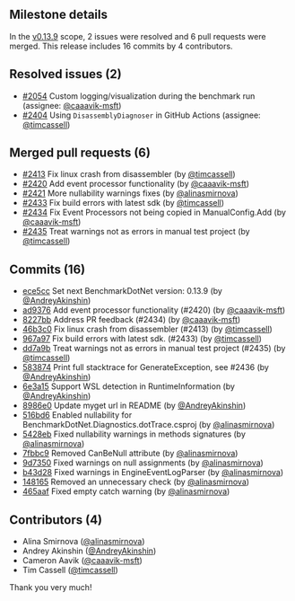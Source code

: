 ## Milestone details

In the [v0.13.9](https://github.com/dotnet/BenchmarkDotNet/issues?q=milestone:v0.13.9) scope, 
2 issues were resolved and 6 pull requests were merged.
This release includes 16 commits by 4 contributors.

## Resolved issues (2)

* [#2054](https://github.com/dotnet/BenchmarkDotNet/issues/2054) Custom logging/visualization during the benchmark run (assignee: [@caaavik-msft](https://github.com/caaavik-msft))
* [#2404](https://github.com/dotnet/BenchmarkDotNet/issues/2404) Using `DisassemblyDiagnoser` in GitHub Actions (assignee: [@timcassell](https://github.com/timcassell))

## Merged pull requests (6)

* [#2413](https://github.com/dotnet/BenchmarkDotNet/pull/2413) Fix linux crash from disassembler (by [@timcassell](https://github.com/timcassell))
* [#2420](https://github.com/dotnet/BenchmarkDotNet/pull/2420) Add event processor functionality (by [@caaavik-msft](https://github.com/caaavik-msft))
* [#2421](https://github.com/dotnet/BenchmarkDotNet/pull/2421) More nullability warnings fixes (by [@alinasmirnova](https://github.com/alinasmirnova))
* [#2433](https://github.com/dotnet/BenchmarkDotNet/pull/2433) Fix build errors with latest sdk (by [@timcassell](https://github.com/timcassell))
* [#2434](https://github.com/dotnet/BenchmarkDotNet/pull/2434) Fix Event Processors not being copied in ManualConfig.Add (by [@caaavik-msft](https://github.com/caaavik-msft))
* [#2435](https://github.com/dotnet/BenchmarkDotNet/pull/2435) Treat warnings not as errors in manual test project (by [@timcassell](https://github.com/timcassell))

## Commits (16)

* [ece5cc](https://github.com/dotnet/BenchmarkDotNet/commit/ece5ccfc91d92b610338b05da73d2a91508e2837) Set next BenchmarkDotNet version: 0.13.9 (by [@AndreyAkinshin](https://github.com/AndreyAkinshin))
* [ad9376](https://github.com/dotnet/BenchmarkDotNet/commit/ad937654174e521741aac620e16635a8ff14b1c9) Add event processor functionality (#2420) (by [@caaavik-msft](https://github.com/caaavik-msft))
* [8227bb](https://github.com/dotnet/BenchmarkDotNet/commit/8227bbfa5f4d22c51f9c3856576d3680d8fc0a92) Address PR feedback (#2434) (by [@caaavik-msft](https://github.com/caaavik-msft))
* [46b3c0](https://github.com/dotnet/BenchmarkDotNet/commit/46b3c0171709c48f58966fdf2665b5f292ff6467) Fix linux crash from disassembler (#2413) (by [@timcassell](https://github.com/timcassell))
* [967a97](https://github.com/dotnet/BenchmarkDotNet/commit/967a975773ebd7a9744f3875220c7db8fa647957) Fix build errors with latest sdk. (#2433) (by [@timcassell](https://github.com/timcassell))
* [dd7a9b](https://github.com/dotnet/BenchmarkDotNet/commit/dd7a9b7cd132e522951eeb6916a3aa27a24ebf59) Treat warnings not as errors in manual test project (#2435) (by [@timcassell](https://github.com/timcassell))
* [583874](https://github.com/dotnet/BenchmarkDotNet/commit/58387457bd67c62fda9c831329401fe0de4ae86f) Print full stacktrace for GenerateException, see #2436 (by [@AndreyAkinshin](https://github.com/AndreyAkinshin))
* [6e3a15](https://github.com/dotnet/BenchmarkDotNet/commit/6e3a159d3d3ae0d7eecc759c23a7bb0124e673df) Support WSL detection in RuntimeInformation (by [@AndreyAkinshin](https://github.com/AndreyAkinshin))
* [8986e0](https://github.com/dotnet/BenchmarkDotNet/commit/8986e053c2fbc0befdef7d6e1a116a7bc83da282) Update myget url in README (by [@AndreyAkinshin](https://github.com/AndreyAkinshin))
* [516bd6](https://github.com/dotnet/BenchmarkDotNet/commit/516bd68238c38bb6f622f71039d7b91f3f33776d) Enabled nullability for BenchmarkDotNet.Diagnostics.dotTrace.csproj (by [@alinasmirnova](https://github.com/alinasmirnova))
* [5428eb](https://github.com/dotnet/BenchmarkDotNet/commit/5428ebdb8b6e9a847bb8ae6cf129b7dd9d784454) Fixed nullability warnings in methods signatures (by [@alinasmirnova](https://github.com/alinasmirnova))
* [7fbbc9](https://github.com/dotnet/BenchmarkDotNet/commit/7fbbc9f506cee0048f2ea6e7af15fbe1aa0bd7f7) Removed CanBeNull attribute (by [@alinasmirnova](https://github.com/alinasmirnova))
* [9d7350](https://github.com/dotnet/BenchmarkDotNet/commit/9d7350c21b30c2655705ede68929243846b8a407) Fixed warnings on null assignments (by [@alinasmirnova](https://github.com/alinasmirnova))
* [b43d28](https://github.com/dotnet/BenchmarkDotNet/commit/b43d280f1673526dff865f5fbfc1848c846eacdd) Fixed warnings in EngineEventLogParser (by [@alinasmirnova](https://github.com/alinasmirnova))
* [148165](https://github.com/dotnet/BenchmarkDotNet/commit/148165baf92233a3e3e67efc552e7528edb2fc78) Removed an unnecessary check (by [@alinasmirnova](https://github.com/alinasmirnova))
* [465aaf](https://github.com/dotnet/BenchmarkDotNet/commit/465aaf196a43d21b516edf6e9028c672c39937b9) Fixed empty catch warning (by [@alinasmirnova](https://github.com/alinasmirnova))

## Contributors (4)

* Alina Smirnova ([@alinasmirnova](https://github.com/alinasmirnova))
* Andrey Akinshin ([@AndreyAkinshin](https://github.com/AndreyAkinshin))
* Cameron Aavik ([@caaavik-msft](https://github.com/caaavik-msft))
* Tim Cassell ([@timcassell](https://github.com/timcassell))

Thank you very much!

